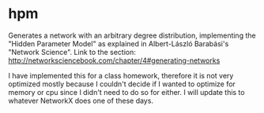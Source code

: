 # hpm
Generates a network with an arbitrary degree distribution, implementing the "Hidden Parameter Model" as explained in Albert-László Barabási's "Network Science". Link to the section: http://networksciencebook.com/chapter/4#generating-networks

I have implemented this for a class homework, therefore it is not very optimized mostly because I couldn't decide if I wanted to optimize for memory or cpu since I didn't need to do so for either. I will update this to whatever NetworkX does one of these days.
